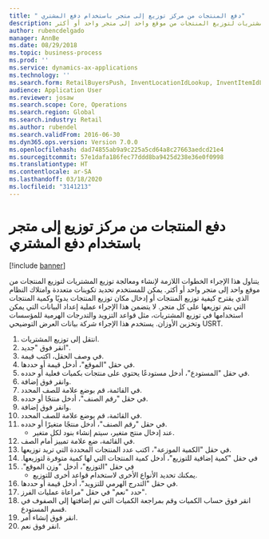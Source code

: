```yaml
---
title: " دفع المنتجات من مركز توزيع إلى متجر باستخدام دفع المشتري"
description: يتناول هذا الإجراء الخطوات اللازمة لإنشاء ومعالجة ‏‫توزيع المشتريات‬ لتوزيع المنتجات من موقع واحد إلى متجر واحد أو أكثر.
author: rubencdelgado
manager: AnnBe
ms.date: 08/29/2018
ms.topic: business-process
ms.prod: ''
ms.service: dynamics-ax-applications
ms.technology: ''
ms.search.form: RetailBuyersPush, InventLocationIdLookup, InventItemIdLookupSimple, RetailReplenishmentTreeLookup
audience: Application User
ms.reviewer: josaw
ms.search.scope: Core, Operations
ms.search.region: Global
ms.search.industry: Retail
ms.author: rubendel
ms.search.validFrom: 2016-06-30
ms.dyn365.ops.version: Version 7.0.0
ms.openlocfilehash: dad74855ab9a9c225a5cd64a8c27663aedcd21e4
ms.sourcegitcommit: 57e1dafa186fec77ddd8ba9425d238e36e0f0998
ms.translationtype: HT
ms.contentlocale: ar-SA
ms.lasthandoff: 03/18/2020
ms.locfileid: "3141213"
---
```

# <a name="push-products-from-distribution-center-to-store-using-buyers-push"></a> دفع المنتجات من مركز توزيع إلى متجر باستخدام دفع المشتري

[!include [banner](../includes/banner.md)]

يتناول هذا الإجراء الخطوات اللازمة لإنشاء ومعالجة ‏‫توزيع المشتريات‬ لتوزيع المنتجات من موقع واحد إلى متجر واحد أو أكثر. يمكن للمستخدم تحديد تكوينات متعددة وامتلاك النظام الذي يقترح كيفية توزيع المنتجات أو إدخال مكان توزيع المنتجات يدويًا وكمية المنتجات التي يتم توزيعها على كل متجر. لا يتضمن هذا الإجراء عملية إعداد البيانات التي يمكن استخدامها في ‏‫توزيع المشتريات‬، مثل قواعد التزويد والتدرجات الهرمية للمؤسسات وتخزين الأوزان. يستخدم هذا الإجراء شركة بيانات العرض التوضيحي USRT.

1. انتقل إلى توزيع المشتريات.
2. انقر فوق "جديد".
3. في وصف الحقل، اكتب قيمة.
4. في حقل "الموقع"، أدخل قيمة أو حددها.
5. في حقل "المستودع"، أدخل مستودعًا يحتوي على منتجات بكميات فعلية أو حدده.
6. وانقر فوق إضافة.
7. في القائمة، قم بوضع علامة للصف المحدد.
8. في حقل "رقم الصنف"، أدخل منتجًا أو حدده.
9. وانقر فوق إضافة.
10. في القائمة، قم بوضع علامة للصف المحدد.
11. في حقل "رقم الصنف"، أدخل منتجًا متغيرًا أو حدده.
    * عند إدخال منتج متغير، سيتم إنشاء بنود لكل متغير.  
12. في القائمة، ضع علامة تمييز أمام الصف.
13. في حقل "الكمية الموزعة"، اكتب عدد المنتجات المحددة التي تريد توزيعها.
14. في حقل "‏‫كمية إضافية للتوزيع"، أدخل كمية المنتجات التي لها كمية متوفرة لتوزيعها.
15. في حقل "التوزيع"، أدخل "‏‫وزن الموقع".
    * يمكنك تحديد الأنواع الأخرى لاستخدام قواعد أخرى للتوزيع.  
16. في حقل "‏‫التدرج الهرمي للتزويد‬"، أدخل قيمة أو حددها.
17. حدد "نعم" في حقل "‏‫مراعاة عمليات الفرز‬".
18. انقر فوق حساب الكميات وقم بمراجعة الكميات التي تم إضافتها إلى الصفوف في قسم المستودع.
19. انقر فوق إنشاء أمر.
20. انقر فوق نعم.

